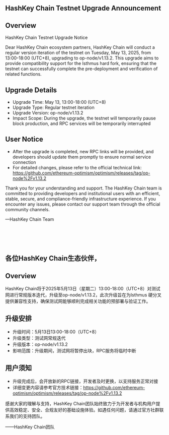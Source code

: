 ## HashKey Chain Testnet Upgrade Announcement

## Overview

HashKey Chain Testnet Upgrade Notice

Dear HashKey Chain ecosystem partners,
HashKey Chain will conduct a regular version iteration of the testnet on Tuesday, May 13, 2025, from 13:00-18:00 (UTC+8), upgrading to op-node/v1.13.2. This upgrade aims to provide compatibility support for the Isthmus hard fork, ensuring that the testnet can successfully complete the pre-deployment and verification of related functions.

## Upgrade Details
- Upgrade Time: May 13, 13:00-18:00 (UTC+8)
- Upgrade Type: Regular testnet iteration
- Upgrade Version: op-node/v1.13.2
- Impact Scope: During the upgrade, the testnet will temporarily pause block production, and RPC services will be temporarily interrupted
  
## User Notice
- After the upgrade is completed, new RPC links will be provided, and developers should update them promptly to ensure normal service connection
- For detailed changes, please refer to the official technical link: https://github.com/ethereum-optimism/optimism/releases/tag/op-node%2Fv1.13.2

Thank you for your understanding and support. The HashKey Chain team is committed to providing developers and institutional users with an efficient, stable, secure, and compliance-friendly infrastructure experience. If you encounter any issues, please contact our support team through the official community channels.

—HashKey Chain Team

<pre></pre>
<pre></pre>
<pre></pre>
<pre></pre>
<pre></pre>


## 各位HashKey Chain生态伙伴，

## Overview

HashKey Chain将于2025年5月13日（星期二）13:00-18:00（UTC+8）对测试网进行常规版本迭代，升级至op-node/v1.13.2，此次升级旨在为Isthmus 硬分叉提供兼容性支持，确保测试网能够顺利完成相关功能的预部署与验证工作。

## 升级安排
- 升级时间：5月13日13:00-18:00（UTC+8）
- 升级类型：测试网常规迭代
- 升级版本：op-node/v1.13.2
- 影响范围：升级期间，测试网将暂停出块，RPC服务将临时中断

## 用户须知
- 升级完成后，会开放新的RPC链接，开发者及时更换，以支持服务正常对接
- 详细变更内容请参考官方技术链接：https://github.com/ethereum-optimism/optimism/releases/tag/op-node%2Fv1.13.2

感谢大家的理解与支持，HashKey Chain团队始终致力于为开发者与机构用户提供高效稳定、安全、合规友好的基础设施体验。如遇任何问题，请通过官方社群联系我们的支持团队。

——HashKey Chain团队

